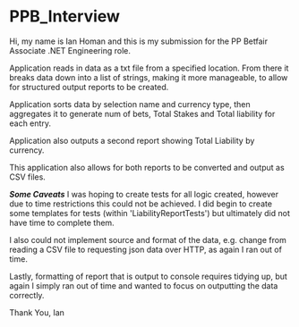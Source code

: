 # PPB_Interview
Hi, my name is Ian Homan and this is my submission for the PP Betfair Associate .NET Engineering role. 

Application reads in data as a txt file from a specified location. From there it breaks data down into
a list of strings, making it more manageable, to allow for structured output reports to be created.

Application sorts data by selection name and currency type, then aggregates it to generate num of bets,
Total Stakes and Total liability for each entry.

Application also outputs a second report showing Total Liability by currency.

This application also allows for both reports to be converted and output as CSV files.

***Some Caveats***
I was hoping to create tests for all logic created, however due to time restrictions this could not be
achieved. I did begin to create some templates for tests (within 'LiabilityReportTests') but ultimately
did not have time to complete them.

I also could not implement source and format of the data, e.g. change from reading a CSV file to requesting
json data over HTTP, as again I ran out of time.

Lastly, formatting of report that is output to console requires tidying up, but again I simply ran out of time
and wanted to focus on outputting the data correctly.

Thank You,
Ian

